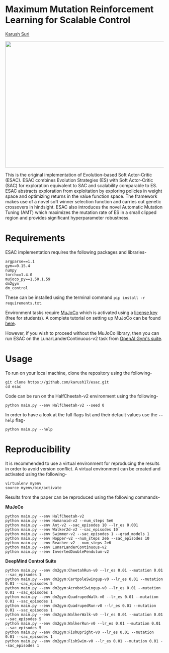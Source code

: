# Maximum Mutation Reinforcement Learning for Scalable Control
[Karush Suri](https://karush17.github.io/)

<p align="center"><img src="/images/schematic.gif"  height="400" width="650"/></p>

This is the original implementation of Evolution-based Soft Actor-Critic (ESAC). ESAC combines Evolution Strategies (ES) with Soft Actor-Critic (SAC) for exploration equivalent to SAC and scalability comparable to ES. ESAC abstracts exploration from exploitation by exploring policies in weight space and optimizing returns in the value function space. The framework makes use of a novel soft winner selection function and carries out genetic crossovers in hindsight. ESAC also introduces the novel Automatic Mutation Tuning (AMT) which maximizes the mutation rate of ES in a small clipped region and provides significant hyperparameter robustness.  

# Requirements

ESAC implementation requires the following packages and libraries- 
```
argparse==1.1
gym==0.15.4
numpy
torch==1.4.0
mujoco_py==1.50.1.59
dm2gym
dm_control
```
These can be installed using the terminal command `pip install -r requirements.txt`.

Environment tasks require [MuJoCo](http://www.mujoco.org/index.html) which is activated using a [license key](https://www.roboti.us/license.html) (free for students). A complete tutorial on setting up MuJoCo can be found [here](https://github.com/reinforcement-learning-kr/pg_travel/wiki/Installing-Mujoco-py-on-Linux).  

However, if you wish to proceed without the MuJoCo library, then you can run ESAC on the LunarLanderContinuous-v2 task from [OpenAI Gym's suite](https://github.com/openai/gym).  

# Usage

To run on your local machine, clone the repository using the following- 
```
git clone https://github.com/karush17/esac.git
cd esac
```

Code can be run on the HalfCheetah-v2 environment using the following-
```
python main.py --env HalfCheetah-v2 --seed 0
```

In order to have a look at the full flags list and their default values use the `--help` flag-
```
python main.py --help
```

# Reproducibility

It is recommended to use a virtual environment for reproducing the results in order to avoid version conflict. A virtual environment can be created and activated using the following-
```
virtualenv myenv
source myenv/bin/activate
```

Results from the paper can be reproduced using the following commands-  

__MuJoCo__

```
python main.py --env HalfCheetah-v2
python main.py --env Humanoid-v2 --num_steps 5e6
python main.py --env Ant-v2 --sac_episodes 10 --lr_es 0.001
python main.py --env Walker2d-v2 --sac_episodes 10
python main.py --env Swimmer-v2 --sac_episodes 1 --grad_models 1
python main.py --env Hopper-v2 --num_steps 2e6 --sac_episodes 10
python main.py --env Reacher-v2 --num_steps 2e6
python main.py --env LunarLanderContinuous-v2
python main.py --env InvertedDoublePendulum-v2
```

__DeepMind Control Suite__

```
python main.py --env dm2gym:CheetahRun-v0 --lr_es 0.01 --mutation 0.01 --sac_episodes 1
python main.py --env dm2gym:CartpoleSwingup-v0 --lr_es 0.01 --mutation 0.01 --sac_episodes 5
python main.py --env dm2gym:AcrobotSwingup-v0 --lr_es 0.01 --mutation 0.01 --sac_episodes 1
python main.py --env dm2gym:QuadrupedWalk-v0 --lr_es 0.01 --mutation 0.01 --sac_episodes 1
python main.py --env dm2gym:QuadrupedRun-v0 --lr_es 0.01 --mutation 0.01 --sac_episodes 1
python main.py --env dm2gym:WalkerWalk-v0 --lr_es 0.01 --mutation 0.01 --sac_episodes 5
python main.py --env dm2gym:WalkerRun-v0 --lr_es 0.01 --mutation 0.01 --sac_episodes 5
python main.py --env dm2gym:FishUpright-v0 --lr_es 0.01 --mutation 0.01 --sac_episodes 1
python main.py --env dm2gym:FishSwim-v0 --lr_es 0.01 --mutation 0.01 --sac_episodes 1
```
